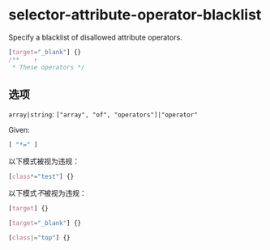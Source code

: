 # selector-attribute-operator-blacklist

Specify a blacklist of disallowed attribute operators.

```css
[target="_blank"] {}
/**    ↑
 * These operators */
```

## 选项

`array|string`: `["array", "of", "operators"]|"operator"`

Given:

```js
[ "*=" ]
```

以下模式被视为违规：

```css
[class*="test"] {}
```

以下模式*不*被视为违规：

```css
[target] {}
```

```css
[target="_blank"] {}
```

```css
[class|="top"] {}
```
